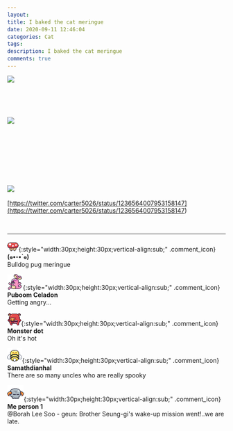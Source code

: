 ```yaml
---
layout: 
title: I baked the cat meringue
date: 2020-09-11 12:46:04
categories: Cat
tags: 
description: I baked the cat meringue
comments: true
---
```


![](https://blog.kakaocdn.net/dn/A2FYO/btqH7aZ7992/DRKYASxdz8jq58NHqC0i11/img.jpg)

​

​

![](https://blog.kakaocdn.net/dn/SO4ij/btqH3CXlZ9B/tiAQT2ii1oHUQ6bdJHJeSK/img.jpg)

​

​

​

​

![](https://blog.kakaocdn.net/dn/bsbn61/btqH2dDqPZ3/c7BSfzfP5DG20K5TjD6yM1/img.png)

[https://twitter.com/carter5026/status/1236564007953158147](<https://twitter.com/carter5026/status/1236564007953158147>)

​

* * *

![comment](/assets/character/mushroom.png){:style="width:30px;height:30px;vertical-align:sub;" .comment_icon} **(๑•-•`๑)**  
Bulldog pug meringue   
  
![comment](/assets/character/bunny.png){:style="width:30px;height:30px;vertical-align:sub;" .comment_icon} **Puboom Celadon**  
Getting angry...   
  
![comment](/assets/character/pig.png){:style="width:30px;height:30px;vertical-align:sub;" .comment_icon} **Monster dot**  
Oh it's hot   
  
![comment](/assets/character/bee.png){:style="width:30px;height:30px;vertical-align:sub;" .comment_icon} **Samathdianhal**  
There are so many uncles who are really spooky   
  
![comment](/assets/character/skull.png){:style="width:30px;height:30px;vertical-align:sub;" .comment_icon} **Me person 1**  
@Borah Lee Soo - geun: Brother Seung-gi's wake-up mission went!..we are late.  
  

